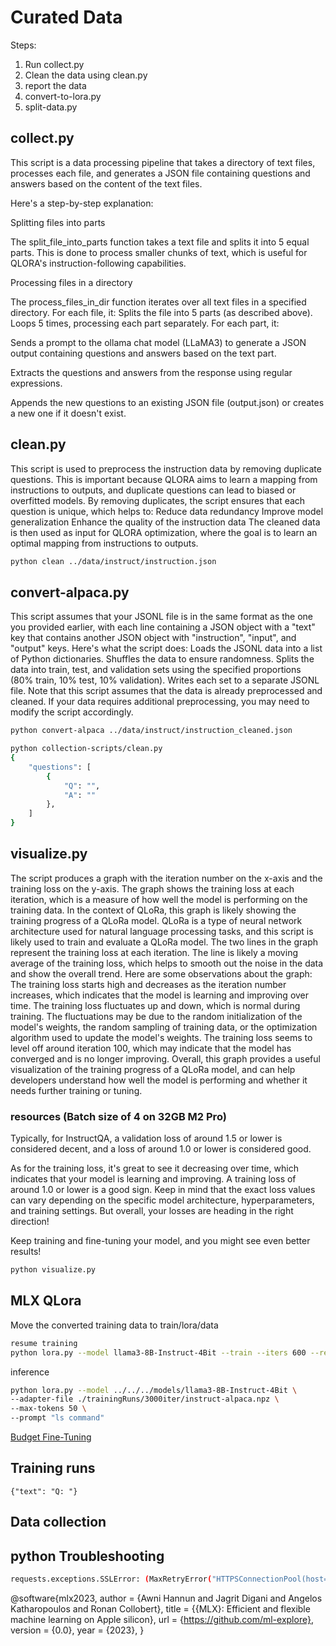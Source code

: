 # Curated Data
Steps:
1. Run collect.py
2. Clean the data using clean.py
3. report the data
4. convert-to-lora.py
5. split-data.py



## collect.py
This script is a data processing pipeline that takes a directory of text files, processes each file, and generates a JSON file containing questions and answers based on the content of the text files. 

Here's a step-by-step explanation:

Splitting files into parts

The split_file_into_parts function takes a text file and splits it into 5 equal parts. This is done to process smaller chunks of text, which is useful for QLORA's instruction-following capabilities.

Processing files in a directory

The process_files_in_dir function iterates over all text files in a specified directory. For each file, it:
Splits the file into 5 parts (as described above).
Loops 5 times, processing each part separately.
For each part, it:

Sends a prompt to the ollama chat model (LLaMA3) to generate a JSON output containing questions and answers based on the text part.

Extracts the questions and answers from the response using regular expressions.

Appends the new questions to an existing JSON file (output.json) or creates a new one if it doesn't exist.

## clean.py
This script is used to preprocess the instruction data by removing duplicate questions. This is important because QLORA aims to learn a mapping from instructions to outputs, and duplicate questions can lead to biased or overfitted models.
By removing duplicates, the script ensures that each question is unique, which helps to:
Reduce data redundancy
Improve model generalization
Enhance the quality of the instruction data
The cleaned data is then used as input for QLORA optimization, where the goal is to learn an optimal mapping from instructions to outputs.

```bash
python clean ../data/instruct/instruction.json
```
## convert-alpaca.py
This script assumes that your JSONL file is in the same format as the one you provided earlier, with each line containing a JSON object with a "text" key that contains another JSON object with "instruction", "input", and "output" keys.
Here's what the script does:
Loads the JSONL data into a list of Python dictionaries.
Shuffles the data to ensure randomness.
Splits the data into train, test, and validation sets using the specified proportions (80% train, 10% test, 10% validation).
Writes each set to a separate JSONL file.
Note that this script assumes that the data is already preprocessed and cleaned. If your data requires additional preprocessing, you may need to modify the script accordingly.

```bash
python convert-alpaca ../data/instruct/instruction_cleaned.json
```

```bash
python collection-scripts/clean.py
{
    "questions": [
        {
            "Q": "",
            "A": ""
        },
    ]
}
```


## visualize.py
The script produces a graph with the iteration number on the x-axis and the training loss on the y-axis. The graph shows the training loss at each iteration, which is a measure of how well the model is performing on the training data.
In the context of QLoRa, this graph is likely showing the training progress of a QLoRa model. QLoRa is a type of neural network architecture used for natural language processing tasks, and this script is likely used to train and evaluate a QLoRa model.
The two lines in the graph represent the training loss at each iteration. The line is likely a moving average of the training loss, which helps to smooth out the noise in the data and show the overall trend.
Here are some observations about the graph:
The training loss starts high and decreases as the iteration number increases, which indicates that the model is learning and improving over time.
The training loss fluctuates up and down, which is normal during training. The fluctuations may be due to the random initialization of the model's weights, the random sampling of training data, or the optimization algorithm used to update the model's weights.
The training loss seems to level off around iteration 100, which may indicate that the model has converged and is no longer improving.
Overall, this graph provides a useful visualization of the training progress of a QLoRa model, and can help developers understand how well the model is performing and whether it needs further training or tuning.

### resources (Batch size of 4 on 32GB M2 Pro)

Typically, for InstructQA, a validation loss of around 1.5 or lower is considered decent, and a loss of around 1.0 or lower is considered good.

As for the training loss, it's great to see it decreasing over time, which indicates that your model is learning and improving. A training loss of around 1.0 or lower is a good sign.
Keep in mind that the exact loss values can vary depending on the specific model architecture, hyperparameters, and training settings. But overall, your losses are heading in the right direction!

Keep training and fine-tuning your model, and you might see even better results!

```bash
python visualize.py
```
## MLX QLora
Move the converted training data to train/lora/data
```bash
resume training
python lora.py --model llama3-8B-Instruct-4Bit --train --iters 600 --resume-adapter-file adapters.npz
```

inference
```bash
python lora.py --model ../../../models/llama3-8B-Instruct-4Bit \
--adapter-file ./trainingRuns/3000iter/instruct-alpaca.npz \
--max-tokens 50 \
--prompt "ls command"
```
[Budget Fine-Tuning](https://mlops.community/budget-instruction-fine-tuning-of-llama-3-8b-instructon-medical-data-with-hugging-face-google-colab-and-unsloth/)
## Training runs
```
{"text": "Q: "}

```
## Data collection

## python Troubleshooting

```bash
requests.exceptions.SSLError: (MaxRetryError("HTTPSConnectionPool(host='huggingface.co', port=443): Max retries exceeded with url: /api/models/meta-llama/Meta-Llama-3-8B-Instruct/revision/main (Caused by SSLError(SSLCertVerificationError(1, '[SSL: CERTIFICATE_VERIFY_FAILED] certificate verify failed: unable to get local issuer certificate (_ssl.c:1129)')))"), '(Request ID: eeda1c2c-7d08-49e2-8610-3e86381319cc)')
```

@software{mlx2023,
  author = {Awni Hannun and Jagrit Digani and Angelos Katharopoulos and Ronan Collobert},
  title = {{MLX}: Efficient and flexible machine learning on Apple silicon},
  url = {https://github.com/ml-explore},
  version = {0.0},
  year = {2023},
}